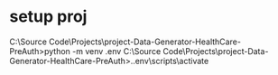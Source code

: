 # setup proj
C:\Source Code\Projects\project-Data-Generator-HealthCare-PreAuth>python -m venv .env
C:\Source Code\Projects\project-Data-Generator-HealthCare-PreAuth>.\.env\scripts\activate



